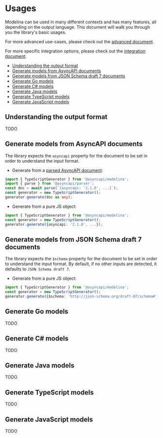 # Usages
Modelina can be used in many different contexts and has many features, all depending on the output language. This document will walk you through you the library's basic usages.

For more advanced use-cases, please check out the [advanced document](./advanced.md).

For more specific integration options, please check out the [integration document](./integration.md).

<!-- toc is generated with GitHub Actions do not remove toc markers -->

<!-- toc -->

- [Understanding the output format](#understanding-the-output-format)
- [Generate models from AsyncAPI documents](#generate-models-from-asyncapi-documents)
- [Generate models from JSON Schema draft 7 documents](#generate-models-from-json-schema-draft-7-documents)
- [Generate Go models](#generate-go-models)
- [Generate C# models](#generate-c%23-models)
- [Generate Java models](#generate-java-models)
- [Generate TypeScript models](#generate-typescript-models)
- [Generate JavaScript models](#generate-javascript-models)

<!-- tocstop -->

## Understanding the output format
TODO 

## Generate models from AsyncAPI documents

The library expects the `asyncapi` property for the document to be set in order to understand the input format.

- Generate from a [parsed AsyncAPI document](https://github.com/asyncapi/parser-js):

```ts
import { TypeScriptGenerator } from '@asyncapi/modelina';
import { parse } from '@asyncapi/parser';
const doc = await parse(`{asyncapi: '2.1.0', ...}`);
const generator = new TypeScriptGenerator();
generator.generate(doc as any);
```

- Generate from a pure JS object:

```ts
import { TypeScriptGenerator } from '@asyncapi/modelina';
const generator = new TypeScriptGenerator();
generator.generate({asyncapi: '2.1.0', ...});
```

## Generate models from JSON Schema draft 7 documents
The library expects the `$schema` property for the document to be set in order to understand the input format. By default, if no other inputs are detected, it defaults to `JSON Schema draft 7`.

- Generate from a pure JS object:

```ts
import { TypeScriptGenerator } from '@asyncapi/modelina';
const generator = new TypeScriptGenerator();
generator.generate({$schema: 'http://json-schema.org/draft-07/schema#', ...});
```

## Generate Go models
TODO 

## Generate C# models
TODO 

## Generate Java models
TODO 

## Generate TypeScript models
TODO 

## Generate JavaScript models
TODO
